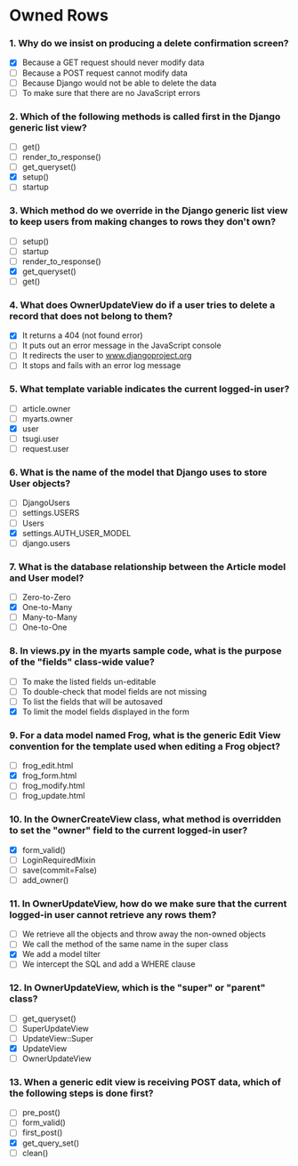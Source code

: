 # Owned Rows

### 1. Why do we insist on producing a delete confirmation screen?

- [x] Because a GET request should never modify data
- [ ] Because a POST request cannot modify data
- [ ] Because Django would not be able to delete the data
- [ ] To make sure that there are no JavaScript errors

### 2. Which of the following methods is called first in the Django generic list view?

- [ ] get()
- [ ] render_to_response()
- [ ] get_queryset()
- [x] setup()
- [ ] startup

### 3. Which method do we override in the Django generic list view to keep users from making changes to rows they don't own?

- [ ] setup()
- [ ] startup
- [ ] render_to_response()
- [x] get_queryset()
- [ ] get()

### 4. What does OwnerUpdateView do if a user tries to delete a record that does not belong to them?

- [x] It returns a 404 (not found error)
- [ ] It puts out an error message in the JavaScript console
- [ ] It redirects the user to www.djangoproject.org
- [ ] It stops and fails with an error log message

### 5. What template variable indicates the current logged-in user?

- [ ] article.owner
- [ ] myarts.owner
- [x] user
- [ ] tsugi.user
- [ ] request.user

### 6. What is the name of the model that Django uses to store User objects?

- [ ] DjangoUsers
- [ ] settings.USERS
- [ ] Users
- [x] settings.AUTH_USER_MODEL
- [ ] django.users

### 7. What is the database relationship between the Article model and User model?

- [ ] Zero-to-Zero
- [x] One-to-Many
- [ ] Many-to-Many
- [ ] One-to-One

### 8. In views.py in the myarts sample code, what is the purpose of the "fields" class-wide value?

- [ ] To make the listed fields un-editable
- [ ] To double-check that model fields are not missing
- [ ] To list the fields that will be autosaved
- [x] To limit the model fields displayed in the form

### 9. For a data model named Frog, what is the generic Edit View convention for the template used when editing a Frog object?

- [ ] frog_edit.html
- [x] frog_form.html
- [ ] frog_modify.html
- [ ] frog_update.html

### 10. In the OwnerCreateView class, what method is overridden to set the "owner" field to the current logged-in user?

- [x] form_valid()
- [ ] LoginRequiredMixin
- [ ] save(commit=False)
- [ ] add_owner()

### 11. In OwnerUpdateView, how do we make sure that the current logged-in user cannot retrieve any rows them?

- [ ] We retrieve all the objects and throw away the non-owned objects
- [ ] We call the method of the same name in the super class
- [x] We add a model tilter
- [ ] We intercept the SQL and add a WHERE clause

### 12. In OwnerUpdateView, which is the "super" or "parent" class?

- [ ] get_queryset()
- [ ] SuperUpdateView
- [ ] UpdateView::Super
- [x] UpdateView
- [ ] OwnerUpdateView

### 13. When a generic edit view is receiving POST data, which of the following steps is done first?

- [ ] pre_post()
- [ ] form_valid()
- [ ] first_post()
- [x] get_query_set()
- [ ] clean()